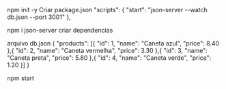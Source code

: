 npm init -y
Criar package.json
"scripts": {
    "start": "json-server --watch db.json --port 3001"
  },

npm i json-server
criar dependencias

arquivo db.json
{
  "products": [{
    "id": 1,
    "name": "Caneta azul",
    "price": 8.40
  },{
    "id": 2,
    "name": "Caneta vermelha",
    "price": 3.30
  },{
    "id": 3,
    "name": "Caneta preta",
    "price": 5.80
  },{
    "id": 4,
    "name": "Caneta verde",
    "price": 1.20
  }]
}

npm start